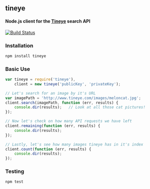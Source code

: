 ## tineye
#### Node.js client for the [Tineye](http://www.tineye.com/) search API

[![Build Status](https://secure.travis-ci.org/thisandagain/tineye.png)](http://travis-ci.org/thisandagain/tineye)

### Installation
```bash
npm install tineye
```

### Basic Use
```javascript
var tineye = require('tineye'),
    client = new tineye('publicKey', 'privateKey');

// Let's search for an image by it's URL
var imagePath = 'http://www.tineye.com/images/meloncat.jpg';
client.search(imagePath, function (err, results) {
    console.dir(results);   // Look at all those cat pictures!
});

// Now let's check on how many API requests we have left
client.remaining(function (err, results) {
    console.dir(results);
});

// Lastly, let's see how many images tineye has in it's index
client.count(function (err, results) {
    console.dir(results);
});

```

### Testing
```bash
npm test
```